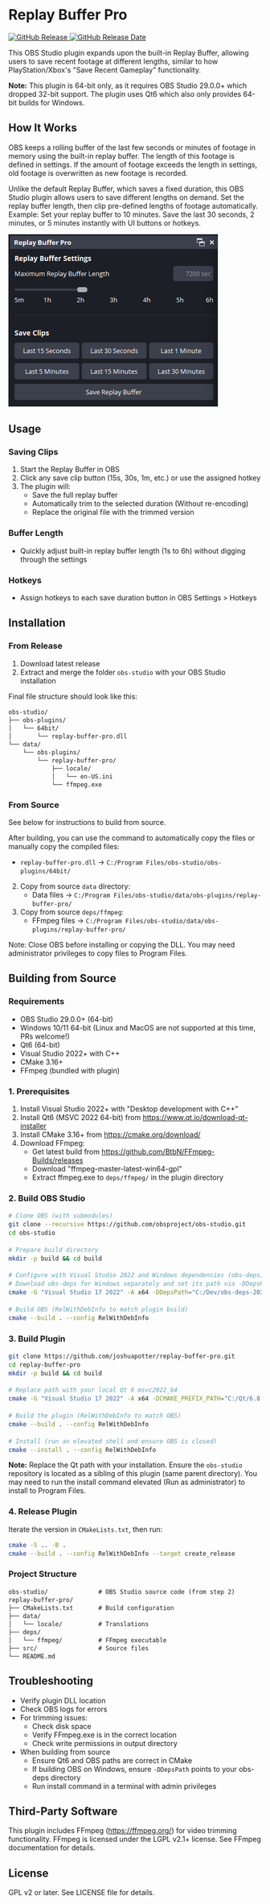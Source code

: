 # Replay Buffer Pro

[![GitHub Release](https://img.shields.io/github/v/release/joshuapotter/replay-buffer-pro)
![GitHub Release Date](https://img.shields.io/github/release-date/joshuapotter/replay-buffer-pro?display_date=published_at)](https://github.com/JoshuaPotter/replay-buffer-pro/releases/latest/download/replay-buffer-pro-windows-x64.zip)

This OBS Studio plugin expands upon the built-in Replay Buffer, allowing users to save recent footage at different lengths, similar to how PlayStation/Xbox's "Save Recent Gameplay" functionality.

**Note:** This plugin is 64-bit only, as it requires OBS Studio 29.0.0+ which dropped 32-bit support. The plugin uses Qt6 which also only provides 64-bit builds for Windows.

## How It Works
OBS keeps a rolling buffer of the last few seconds or minutes of footage in memory using the built-in replay buffer. The length of this footage is defined in settings. If the amount of footage exceeds the length in settings, old footage is overwritten as new footage is recorded.

Unlike the default Replay Buffer, which saves a fixed duration, this OBS Studio plugin allows users to save different lengths on demand. Set the replay buffer length, then clip pre-defined lengths of footage automatically. Example: Set your replay buffer to 10 minutes. Save the last 30 seconds, 2 minutes, or 5 minutes instantly with UI buttons or hotkeys.

![Screenshot](./screenshot.png)

## Usage

### Saving Clips
1. Start the Replay Buffer in OBS
2. Click any save clip button (15s, 30s, 1m, etc.) or use the assigned hotkey
3. The plugin will:
   - Save the full replay buffer
   - Automatically trim to the selected duration (Without re-encoding)
   - Replace the original file with the trimmed version

### Buffer Length
- Quickly adjust built-in replay buffer length (1s to 6h) without digging through the settings

### Hotkeys
- Assign hotkeys to each save duration button in OBS Settings > Hotkeys

## Installation

### From Release

1. Download latest release
2. Extract and merge the folder `obs-studio` with your OBS Studio installation

Final file structure should look like this:
```
obs-studio/
├── obs-plugins/
│   └── 64bit/
│       └── replay-buffer-pro.dll
└── data/
    └── obs-plugins/
        └── replay-buffer-pro/
            ├── locale/
            │   └── en-US.ini
            └── ffmpeg.exe
```

### From Source 

See below for instructions to build from source.

After building, you can use the command to automatically copy the files or manually copy the compiled files:
   - `replay-buffer-pro.dll` → `C:/Program Files/obs-studio/obs-plugins/64bit/`
2. Copy from source `data` directory:
   - Data files → `C:/Program Files/obs-studio/data/obs-plugins/replay-buffer-pro/`
3. Copy from source `deps/ffmpeg`:
   - FFmpeg files → `C:/Program Files/obs-studio/data/obs-plugins/replay-buffer-pro/`

Note: Close OBS before installing or copying the DLL. You may need administrator privileges to copy files to Program Files.

## Building from Source

### Requirements

- OBS Studio 29.0.0+ (64-bit)
- Windows 10/11 64-bit (Linux and MacOS are not supported at this time, PRs welcome!)
- Qt6 (64-bit)
- Visual Studio 2022+ with C++
- CMake 3.16+
- FFmpeg (bundled with plugin)

### 1. Prerequisites

1. Install Visual Studio 2022+ with "Desktop development with C++"
2. Install Qt6 (MSVC 2022 64-bit) from https://www.qt.io/download-qt-installer
3. Install CMake 3.16+ from https://cmake.org/download/
4. Download FFmpeg:
   - Get latest build from https://github.com/BtbN/FFmpeg-Builds/releases
   - Download "ffmpeg-master-latest-win64-gpl"
   - Extract ffmpeg.exe to `deps/ffmpeg/` in the plugin directory

### 2. Build OBS Studio

```bash
# Clone OBS (with submodules)
git clone --recursive https://github.com/obsproject/obs-studio.git
cd obs-studio

# Prepare build directory
mkdir -p build && cd build

# Configure with Visual Studio 2022 and Windows dependencies (obs-deps)
# Download obs-deps for Windows separately and set its path via -DDepsPath  (otherwise, omit this parameter)
cmake -G "Visual Studio 17 2022" -A x64 -DDepsPath="C:/Dev/obs-deps-2022" ..

# Build OBS (RelWithDebInfo to match plugin build)
cmake --build . --config RelWithDebInfo
```

### 3. Build Plugin

```bash
git clone https://github.com/joshuapotter/replay-buffer-pro.git
cd replay-buffer-pro
mkdir -p build && cd build

# Replace path with your local Qt 6 msvc2022_64
cmake -G "Visual Studio 17 2022" -A x64 -DCMAKE_PREFIX_PATH="C:/Qt/6.8.2/msvc2022_64" ..

# Build the plugin (RelWithDebInfo to match OBS)
cmake --build . --config RelWithDebInfo

# Install (run an elevated shell and ensure OBS is closed)
cmake --install . --config RelWithDebInfo
```
**Note:** Replace the Qt path with your installation. Ensure the `obs-studio` repository is located as a sibling of this plugin (same parent directory). You may need to run the install command elevated (Run as administrator) to install to Program Files.

### 4. Release Plugin
Iterate the version in `CMakeLists.txt`, then run:
```bash
cmake -S .. -B .
cmake --build . --config RelWithDebInfo --target create_release
```

### Project Structure

```
obs-studio/              # OBS Studio source code (from step 2)
replay-buffer-pro/
├── CMakeLists.txt       # Build configuration
├── data/               
│   └── locale/          # Translations
├── deps/
│   └── ffmpeg/          # FFmpeg executable
├── src/                 # Source files
└── README.md
```

## Troubleshooting

- Verify plugin DLL location
- Check OBS logs for errors
- For trimming issues:
  - Check disk space
  - Verify FFmpeg.exe is in the correct location
  - Check write permissions in output directory
- When building from source
  - Ensure Qt6 and OBS paths are correct in CMake
  - If building OBS on Windows, ensure `-DDepsPath` points to your obs-deps directory
  - Run install command in a terminal with admin privileges

## Third-Party Software

This plugin includes FFmpeg (https://ffmpeg.org/) for video trimming functionality.
FFmpeg is licensed under the LGPL v2.1+ license. See FFmpeg documentation for details.

## License

GPL v2 or later. See LICENSE file for details. 
